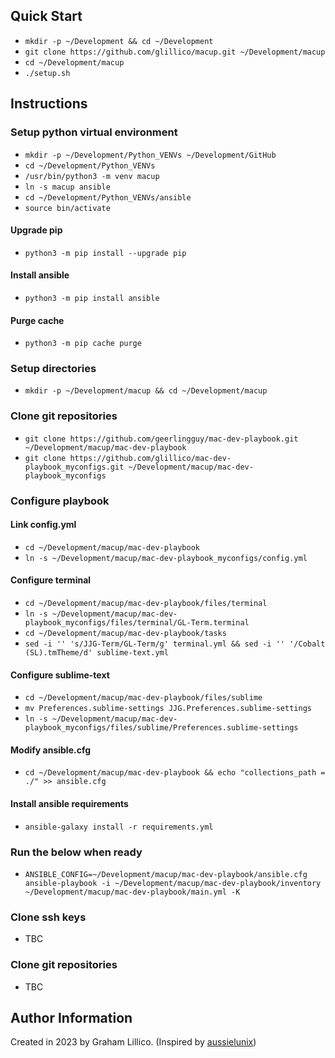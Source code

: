 ## Quick Start
* `mkdir -p ~/Development && cd ~/Development`
* `git clone https://github.com/glillico/macup.git ~/Development/macup`
* `cd ~/Development/macup`
* `./setup.sh`

## Instructions
### Setup python virtual environment
* `mkdir -p ~/Development/Python_VENVs ~/Development/GitHub`
* `cd ~/Development/Python_VENVs`
* `/usr/bin/python3 -m venv macup`
* `ln -s macup ansible`
* `cd ~/Development/Python_VENVs/ansible`
* `source bin/activate`

#### Upgrade pip
* `python3 -m pip install --upgrade pip`

#### Install ansible
* `python3 -m pip install ansible`

#### Purge cache
* `python3 -m pip cache purge`

### Setup directories
* `mkdir -p ~/Development/macup && cd ~/Development/macup`

### Clone git repositories
* `git clone https://github.com/geerlingguy/mac-dev-playbook.git ~/Development/macup/mac-dev-playbook`
* `git clone https://github.com/glillico/mac-dev-playbook_myconfigs.git ~/Development/macup/mac-dev-playbook_myconfigs`

### Configure playbook
#### Link config.yml
* `cd ~/Development/macup/mac-dev-playbook`
* `ln -s ~/Development/macup/mac-dev-playbook_myconfigs/config.yml`

#### Configure terminal
* `cd ~/Development/macup/mac-dev-playbook/files/terminal`
* `ln -s ~/Development/macup/mac-dev-playbook_myconfigs/files/terminal/GL-Term.terminal`
* `cd ~/Development/macup/mac-dev-playbook/tasks`
* `sed -i '' 's/JJG-Term/GL-Term/g' terminal.yml && sed -i '' '/Cobalt (SL).tmTheme/d' sublime-text.yml`

#### Configure sublime-text
* `cd ~/Development/macup/mac-dev-playbook/files/sublime`
* `mv Preferences.sublime-settings JJG.Preferences.sublime-settings`
* `ln -s ~/Development/macup/mac-dev-playbook_myconfigs/files/sublime/Preferences.sublime-settings`

#### Modify ansible.cfg
* `cd ~/Development/macup/mac-dev-playbook && echo "collections_path = ./" >> ansible.cfg`

#### Install ansible requirements
* `ansible-galaxy install -r requirements.yml`

### Run the below when ready
* `ANSIBLE_CONFIG=~/Development/macup/mac-dev-playbook/ansible.cfg ansible-playbook -i ~/Development/macup/mac-dev-playbook/inventory ~/Development/macup/mac-dev-playbook/main.yml -K`

### Clone ssh keys
* TBC

### Clone git repositories
* TBC

## Author Information

Created in 2023 by Graham Lillico. (Inspired by [aussielunix](https://gist.github.com/aussielunix/fb1ef2d906183604e3268aa86353bcb3))